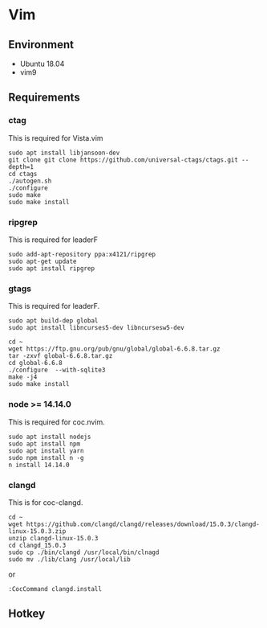# Vim

## Environment

* Ubuntu 18.04
* vim9

## Requirements

### ctag

This is required for Vista.vim

```{bash}
sudo apt install libjansoon-dev
git clone git clone https://github.com/universal-ctags/ctags.git --depth=1
cd ctags
./autogen.sh
./configure
sudo make 
sudo make install
```


### ripgrep

This is required for leaderF

```{bash}
sudo add-apt-repository ppa:x4121/ripgrep
sudo apt-get update
sudo apt install ripgrep
```

### gtags

This is required for leaderF.

```{bash}
sudo apt build-dep global
sudo apt install libncurses5-dev libncursesw5-dev

cd ~
wget https://ftp.gnu.org/pub/gnu/global/global-6.6.8.tar.gz
tar -zxvf global-6.6.8.tar.gz
cd global-6.6.8
./configure  --with-sqlite3
make -j4
sudo make install
```

### node >= 14.14.0

This is required for coc.nvim.

```{bash}
sudo apt install nodejs 
sudo apt install npm
sudo apt install yarn
sudo npm install n -g
n install 14.14.0
```

### clangd

This is  for coc-clangd.

```{bash}
cd ~
wget https://github.com/clangd/clangd/releases/download/15.0.3/clangd-linux-15.0.3.zip
unzip clangd-linux-15.0.3
cd clangd_15.0.3
sudo cp ./bin/clangd /usr/local/bin/clnagd
sudo mv ./lib/clang /usr/local/lib
```

or

`:CocCommand clangd.install`


## Hotkey

